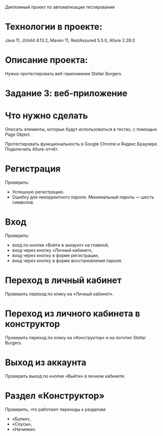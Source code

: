 Дипломный проект по автоматизации тестирования
# Технологии в проекте:
Java 11, JUnit4 4.13.2, Maven 11, RestAssured 5.5.0, Allure 2.28.0
# Описание проекта:
Нужно протестировать веб-приложение Stellar Burgers.
# Задание 3: веб-приложение
# Что нужно сделать
Описать элементы, которые будут использоваться в тестах, с помощью Page Object.

Протестировать функциональность в Google Chrome и Яндекс.Браузере. Подключить Allure-отчёт.
# Регистрация
Проверить:
* Успешную регистрацию.
* Ошибку для некорректного пароля. Минимальный пароль — шесть символов.
# Вход
Проверить:
* вход по кнопке «Войти в аккаунт» на главной,
* вход через кнопку «Личный кабинет»,
* вход через кнопку в форме регистрации,
* вход через кнопку в форме восстановления пароля.
# Переход в личный кабинет
Проверить переход по клику на «Личный кабинет».
# Переход из личного кабинета в конструктор
Проверить переход по клику на «Конструктор» и на логотип Stellar Burgers.
# Выход из аккаунта
Проверить выход по кнопке «Выйти» в личном кабинете.
# Раздел «Конструктор»
Проверить, что работают переходы к разделам:
* «Булки»,
* «Соусы»,
* «Начинки».
